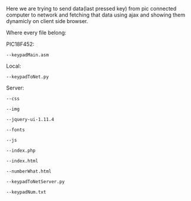 Here we are trying to send data(last pressed key) from pic connected computer to network and fetching that data 
using ajax and showing them dynamicly on client side browser.

Where every file belong:

PIC18F452: 

	--keypadMain.asm

Local: 

	--keypadToNet.py

Server: 

	--css
	
	--img
	
	--jquery-ui-1.11.4
	
	--fonts
	
	--js
	
	--index.php
	
	--index.html
	
	--numberWhat.html
	
	--keypadToNetServer.py
	
	--keypadNum.txt
	
